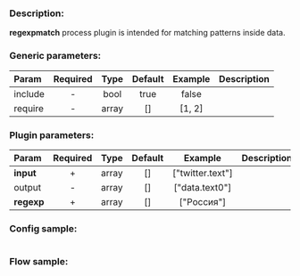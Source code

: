 ### Description:

**regexpmatch** process plugin is intended for matching patterns inside data.


### Generic parameters:

| Param   | Required | Type  | Default | Example | Description |
|:--------|:--------:|:-----:|:-------:|:-------:|:------------|
| include |    -     | bool  |  true   |  false  |             |
| require |    -     | array |   []    | [1, 2]  |             |


### Plugin parameters:

| Param      | Required | Type  | Default |     Example      | Description |
|:-----------|:--------:|:-----:|:-------:|:----------------:|:------------|
| **input**  |    +     | array |   []    | ["twitter.text"] |             |
| output     |    -     | array |   []    |  ["data.text0"]  |             |
| **regexp** |    +     | array |   []    |    ["Россия"]    |             |

### Config sample:

```toml

```

### Flow sample:

```yaml
```